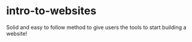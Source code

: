 # intro-to-websites
Solid and easy to follow method to give users the tools to start building a website!
